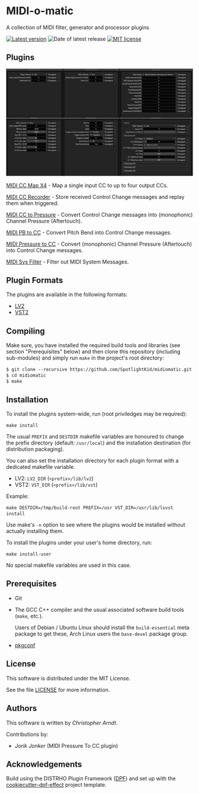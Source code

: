 # MIDI-o-matic

A collection of MIDI filter, generator and processor plugins

[![Latest version](https://shields.io/github/v/release/SpotlightKid/midiomatic)](https://github.com/SpotlightKid/midiomatic/releases)
![Date of latest release](https://shields.io/github/release-date/SpotlightKid/midiomatic)
[![MIT license](https://shields.io/aur/license/midiomatic)](./LICENSE)


## Plugins

[![All midiomatic plugins loade in Carla](./screenshots/allplugins-carla.png)](./plugins.md)

[MIDI CC Map X4](./plugins.md#midi-cc-map-x4) - Map a single input CC to up to
four output CCs.

[MIDI CC Recorder](./plugins.md#midi-cc-recorder) - Store received Control
Change messages and replay them when triggered.

[MIDI CC to Pressure](./plugins.md#midi-cc-to-pressure) - Convert Control
Change messages into (monophonic) Channel Pressure (Aftertouch).

[MIDI PB to CC](./plugins.md#midi-pb-to-cc) - Convert Pitch Bend into Control
Change messages.

[MIDI Pressure to CC](./plugins.md#midi-pressure-to-cc) - Convert (monophonic)
Channel Pressure (Aftertouch) into Control Change messages.

[MIDI Sys Filter](./plugins.md#midi-sys-filter) - Filter out MIDI System
Messages.


## Plugin Formats

The plugins are available in the following formats:

* [LV2]
* [VST2]


## Compiling

Make sure, you have installed the required build tools and libraries (see
section "Prerequisites" below) and then clone this repository (including
sub-modules) and simply run `make` in the project's root directory:

    $ git clone --recursive https://github.com/SpotlightKid/midiomatic.git
    $ cd midiomatic
    $ make


## Installation

To install the plugins system-wide, run (root priviledges may be required):

    make install

The usual `PREFIX` and `DESTDIR` makefile variables are honoured to change
the prefix directory (default: `/usr/local`) and the installation destination
(for distribution packaging).

You can also set the installation directory for each plugin format with a
dedicated makefile variable.

* LV2: `LV2_DIR` (`<prefix>/lib/lv2`)
* VST2: `VST_DIR` (`<prefix>/lib/vst`)

Example:

    make DESTDIR=/tmp/build-root PREFIX=/usr VST_DIR=/usr/lib/lxvst install

Use make's `-n` option to see where the plugins would be installed without
actually installing them.

To install the plugins under your user's home directory, run:

    make install-user

No special makefile variables are used in this case.


## Prerequisites

* Git

* The GCC C++ compiler and the usual associated software build tools
  (`make`, etc.).

    Users of Debian / Ubuntu Linux should install the `build-essential`
    meta package to get these, Arch Linux users the `base-devel` package
    group.

* [pkgconf]


## License

This software is distributed under the MIT License.

See the file [LICENSE](./LICENSE) for more information.


## Authors

This software is written by *Christopher Arndt*.

Contributions by:

* *Jorik Jonker* (MIDI Pressure To CC plugin)


## Acknowledgements

Build using the DISTRHO Plugin Framework ([DPF]) and set up with the
[cookiecutter-dpf-effect] project template.


[cookiecutter-dpf-effect]: https://github.com/SpotlightKid/cookiecutter-dpf-effect
[DPF]: https://github.com/DISTRHO/DPF
[LV2]: http://lv2plug.in/
[pkgconf]: https://github.com/pkgconf/pkgconf
[VST2]: https://en.wikipedia.org/wiki/Virtual_Studio_Technology
